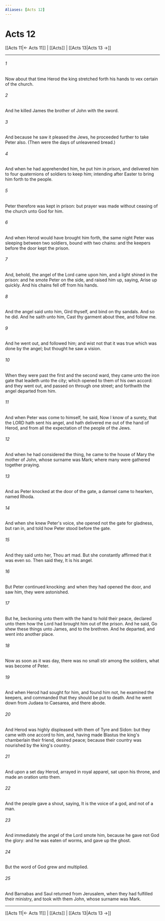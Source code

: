 ```yaml
---
Aliases: [Acts 12]
---
```

# Acts 12

[[Acts 11|← Acts 11]] | [[Acts]] | [[Acts 13|Acts 13 →]]
***



###### 1 
Now about that time Herod the king stretched forth his hands to vex certain of the church. 

###### 2 
And he killed James the brother of John with the sword. 

###### 3 
And because he saw it pleased the Jews, he proceeded further to take Peter also. (Then were the days of unleavened bread.) 

###### 4 
And when he had apprehended him, he put him in prison, and delivered him to four quaternions of soldiers to keep him; intending after Easter to bring him forth to the people. 

###### 5 
Peter therefore was kept in prison: but prayer was made without ceasing of the church unto God for him. 

###### 6 
And when Herod would have brought him forth, the same night Peter was sleeping between two soldiers, bound with two chains: and the keepers before the door kept the prison. 

###### 7 
And, behold, the angel of the Lord came upon him, and a light shined in the prison: and he smote Peter on the side, and raised him up, saying, Arise up quickly. And his chains fell off from his hands. 

###### 8 
And the angel said unto him, Gird thyself, and bind on thy sandals. And so he did. And he saith unto him, Cast thy garment about thee, and follow me. 

###### 9 
And he went out, and followed him; and wist not that it was true which was done by the angel; but thought he saw a vision. 

###### 10 
When they were past the first and the second ward, they came unto the iron gate that leadeth unto the city; which opened to them of his own accord: and they went out, and passed on through one street; and forthwith the angel departed from him. 

###### 11 
And when Peter was come to himself, he said, Now I know of a surety, that the LORD hath sent his angel, and hath delivered me out of the hand of Herod, and from all the expectation of the people of the Jews. 

###### 12 
And when he had considered the thing, he came to the house of Mary the mother of John, whose surname was Mark; where many were gathered together praying. 

###### 13 
And as Peter knocked at the door of the gate, a damsel came to hearken, named Rhoda. 

###### 14 
And when she knew Peter's voice, she opened not the gate for gladness, but ran in, and told how Peter stood before the gate. 

###### 15 
And they said unto her, Thou art mad. But she constantly affirmed that it was even so. Then said they, It is his angel. 

###### 16 
But Peter continued knocking: and when they had opened the door, and saw him, they were astonished. 

###### 17 
But he, beckoning unto them with the hand to hold their peace, declared unto them how the Lord had brought him out of the prison. And he said, Go shew these things unto James, and to the brethren. And he departed, and went into another place. 

###### 18 
Now as soon as it was day, there was no small stir among the soldiers, what was become of Peter. 

###### 19 
And when Herod had sought for him, and found him not, he examined the keepers, and commanded that they should be put to death. And he went down from Judaea to Caesarea, and there abode. 

###### 20 
And Herod was highly displeased with them of Tyre and Sidon: but they came with one accord to him, and, having made Blastus the king's chamberlain their friend, desired peace; because their country was nourished by the king's country. 

###### 21 
And upon a set day Herod, arrayed in royal apparel, sat upon his throne, and made an oration unto them. 

###### 22 
And the people gave a shout, saying, It is the voice of a god, and not of a man. 

###### 23 
And immediately the angel of the Lord smote him, because he gave not God the glory: and he was eaten of worms, and gave up the ghost. 

###### 24 
But the word of God grew and multiplied. 

###### 25 
And Barnabas and Saul returned from Jerusalem, when they had fulfilled their ministry, and took with them John, whose surname was Mark.

***
[[Acts 11|← Acts 11]] | [[Acts]] | [[Acts 13|Acts 13 →]]
